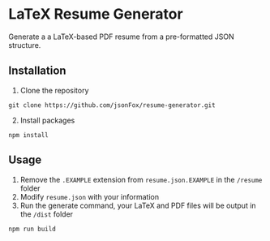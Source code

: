 # LaTeX Resume Generator

Generate a a LaTeX-based PDF resume from a pre-formatted JSON structure.

## Installation

1. Clone the repository

```
git clone https://github.com/jsonFox/resume-generator.git
```

2. Install packages

```
npm install
```

## Usage

1. Remove the `.EXAMPLE` extension from `resume.json.EXAMPLE` in the `/resume` folder
2. Modify `resume.json` with your information
3. Run the generate command, your LaTeX and PDF files will be output in the `/dist` folder

```
npm run build
```
